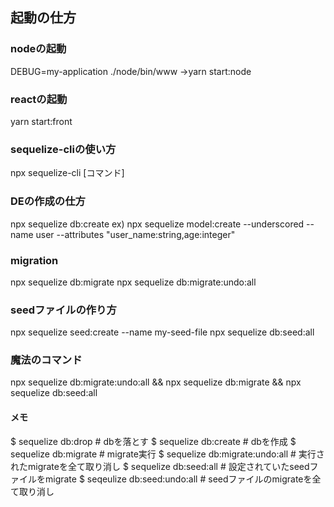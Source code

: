 ## 起動の仕方
### nodeの起動
DEBUG=my-application ./node/bin/www
→yarn start:node

### reactの起動
yarn start:front

### sequelize-cliの使い方
npx sequelize-cli [コマンド]

### DEの作成の仕方
npx sequelize db:create
ex) npx sequelize model:create --underscored --name user --attributes "user_name:string,age:integer"

### migration
npx sequelize db:migrate
npx sequelize db:migrate:undo:all

### seedファイルの作り方
npx sequelize seed:create --name my-seed-file
npx sequelize db:seed:all

### 魔法のコマンド
npx sequelize db:migrate:undo:all && npx sequelize db:migrate && npx sequelize db:seed:all

#### メモ
$ sequelize db:drop # dbを落とす
$ sequelize db:create # dbを作成
$ sequelize db:migrate # migrate実行
$ sequelize db:migrate:undo:all # 実行されたmigrateを全て取り消し
$ sequelize db:seed:all # 設定されていたseedファイルをmigrate
$ seqeulize db:seed:undo:all # seedファイルのmigrateを全て取り消し
